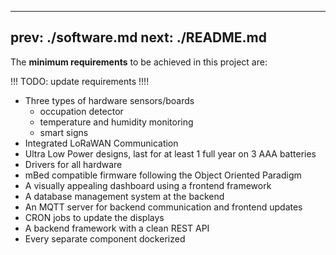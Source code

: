 
---
prev: ./software.md
next: ./README.md
---

The **minimum requirements** to be achieved in this project are:

!!! TODO: update requirements !!!!

* Three types of hardware sensors/boards
    * occupation detector
    * temperature and humidity monitoring
    * smart signs
* Integrated LoRaWAN Communication
* Ultra Low Power designs, last for at least 1 full year on 3 AAA batteries
* Drivers for all hardware
* mBed compatible firmware following the Object Oriented Paradigm
* A visually appealing dashboard using a frontend framework
* A database management system at the backend
* An MQTT server for backend communication and frontend updates
* CRON jobs to update the displays
* A backend framework with a clean REST API
* Every separate component dockerized
